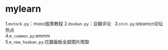 # mylearn
1.`mstock.py`：mooc股票教程
2.`douban.py`：豆瓣评论  
3.`stcn.py`:steamcn论坛热点  
4.`m_common.py`:emmm  
5.`m_new_huaban.py`:花瓣画板全部图片爬取  
